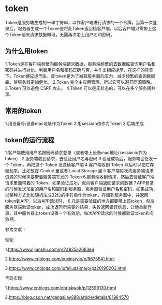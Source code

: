 # token

Token是服务端生成的一串字符串，以作客户端进行请求的一个令牌，当第一次登录后，服务器生成一个Token便将此Token返回给客户端，以后客户端只需带上这个Token前来请求数据即可，无需再次带上用户名和密码。

## 为什么用token

1.Token是在客户端频繁向服务端请求数据，服务端频繁的去数据库查询用户名和密码并进行对比，判断用户名和密码正确与否，并作出相应提示，在这样的背景下，Token便应运而生，即token是为了减轻服务器的压力，减少频繁的查询数据库，使服务器更加健壮。
2.Token 完全由应用管理，所以它可以避开同源策略。
3.Token 可以避免 CSRF 攻击。
4.Token 可以是无状态的，可以在多个服务间共享。

## 常用的token

1.用设备号/设备mac地址作为Token
2.用session值作为Token
3.后端生成

## token的运行流程

1.客户端使用用户名跟密码请求登录（或者带上设备mac地址/sessionid作为token）
2.服务端收到请求，去验证用户名与密码
3.验证成功后，服务端会签发一个 Token，再把这个 Token 发送给客户端
4.客户端收到 Token 以后可以把它存储起来，比如放在 Cookie 里或者 Local Storage 里
5.客户端每次向服务端请求资源的时候需要带着服务端签发的 Token
6.服务端收到请求，然后去验证客户端请求里面带着的 Token，如果验证成功，就向客户端返回请求的数据
7.APP登录的时候发送加密的用户名和密码到服务器，服务器验证用户名和密码，如果成功，以某种方式比如随机生成32位的字符串作为token，存储到服务器中，并返回token到APP，以后APP请求时，
8.凡是需要验证的地方都要带上该token，然后服务器端验证token，成功返回所需要的结果，失败返回错误信息，让他重新登录。其中服务器上token设置一个有效期，每次APP请求的时候都验证token和有效期。


参考文献：

理论

1.https://www.jianshu.com/p/24825a2683e6
            
2.https://www.cnblogs.com/xuxinstyle/p/9675541.html

3.https://www.cnblogs.com/lufeiludaima/p/pz20190203.html

代码实现

1.https://www.cnblogs.com/chriskwok/p/12599130.html

2.https://blog.csdn.net/gangsijay888/article/details/81984570
